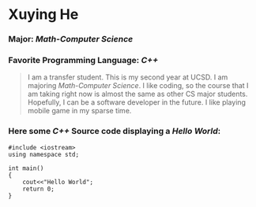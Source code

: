 # **Xuying He**
### **Major: *Math-Computer Science***
### **Favorite Programming Language: *C++***
>I am a transfer student. This is my second year at UCSD. I am majoring *Math-Computer Science*. I like coding, so the course that I am taking right now is almost the same as other CS major students. Hopefully, I can be a software developer in the future. I like playing mobile game in my sparse time. 

### Here some *C++* Source code displaying a *Hello World*:
```
#include <iostream>
using namespace std;

int main()
{
    cout<<"Hello World";
    return 0;
}
```